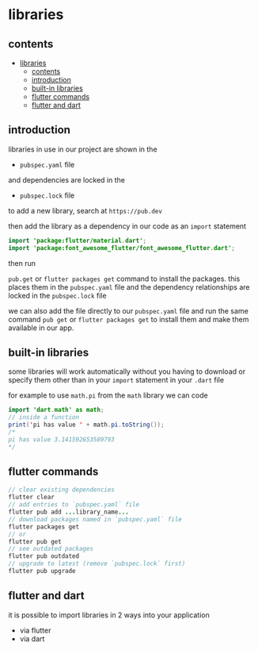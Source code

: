 # libraries

## contents

- [libraries](#libraries)
  - [contents](#contents)
  - [introduction](#introduction)
  - [built-in libraries](#built-in-libraries)
  - [flutter commands](#flutter-commands)
  - [flutter and dart](#flutter-and-dart)

## introduction

libraries in use in our project are shown in the

- `pubspec.yaml` file

and dependencies are locked in the 

- `pubspec.lock` file

to add a new library, search at `https://pub.dev`

then add the library as a dependency in our code as an `import` statement

```java
import 'package:flutter/material.dart';
import 'package:font_awesome_flutter/font_awesome_flutter.dart';
```

then run

`pub.get` or `flutter packages get` command to install the packages.  this places them in the `pubspec.yaml` file and the dependency relationships are locked in the `pubspec.lock` file

we can also add the file directly to our `pubspec.yaml` file and run the same command `pub get` or `flutter packages get` to install them and make them available in our app.

## built-in libraries

some libraries will work automatically without you having to download or specify them other than in your `import` statement in your `.dart` file

for example to use `math.pi` from the `math` library we can code

```java
import 'dart.math' as math;
// inside a function
print('pi has value ' + math.pi.toString());
/*
pi has value 3.141592653589793
*/
```

## flutter commands

```java
// clear existing dependencies
flutter clear
// add entries to `pubspec.yaml` file
flutter pub add ...library_name...
// download packages named in `pubspec.yaml` file
flutter packages get
// or
flutter pub get
// see outdated packages
flutter pub outdated
// upgrade to latest (remove `pubspec.lock` first)
flutter pub upgrade
```



## flutter and dart

it is possible to import libraries in 2 ways into your application

- via flutter
- via dart